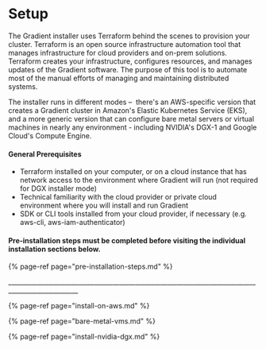 # Setup

The Gradient installer uses Terraform behind the scenes to provision your cluster. Terraform is an open source infrastructure automation tool that manages infrastructure for cloud providers and on-prem solutions. Terraform creates your infrastructure, configures resources, and manages updates of the Gradient software. The purpose of this tool is to automate most of the manual efforts of managing and maintaining distributed systems. 

The installer runs in different modes –  there's an AWS-specific version that creates a Gradient cluster in Amazon's Elastic Kubernetes Service \(EKS\), and a more generic version that can configure bare metal servers or virtual machines in nearly any environment - including NVIDIA's DGX-1 and Google Cloud's Compute Engine.

#### General Prerequisites

* Terraform installed on your computer, or on a cloud instance that has network access to the environment where Gradient will run \(not required for DGX installer mode\)
* Technical familiarity with the cloud provider or private cloud environment where you will install and run Gradient
* SDK or CLI tools installed from your cloud provider, if necessary \(e.g. aws-cli, aws-iam-authenticator\)

#### Pre-installation steps must be completed before visiting the individual installation sections below.

{% page-ref page="pre-installation-steps.md" %}

\_\_\_\_\_\_\_\_\_\_\_\_\_\_\_\_\_\_\_\_\_\_\_\_\_\_\_\_\_\_\_\_\_\_\_\_\_\_\_\_\_\_\_\_\_\_\_\_\_\_\_\_\_\_\_\_\_\_\_\_\_\_\_\_\_\_\_\_\_\_\_\_\_\_\_\_\_\_\_\_\_\_\_\_\_\_\_\_\_\_\_\_\_\_\_\_\_\_\_\_

{% page-ref page="install-on-aws.md" %}

{% page-ref page="bare-metal-vms.md" %}

{% page-ref page="install-nvidia-dgx.md" %}



